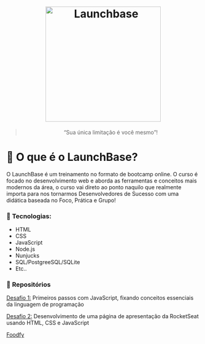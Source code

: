  <h1 align="center">
    <img alt="Launchbase" src="https://storage.googleapis.com/golden-wind/bootcamp-launchbase/logo.png" width="300px" />
</h1>

<blockquote align="center">“Sua única limitação é você mesmo”!</blockquote>

# :rocket: O que é o LaunchBase?

<p> 
O LaunchBase é um treinamento no formato de bootcamp online. O curso é focado no desenvolvimento web e aborda as ferramentas e conceitos mais modernos da área, o curso vai direto ao ponto naquilo que realmente importa para nos tornarmos Desenvolvedores de Sucesso com uma didática baseada no Foco, Prática e Grupo!
</p>

### :beginner: **Tecnologias:**
* HTML
* CSS
* JavaScript
* Node.js
* Nunjucks
* SQL/PostgreeSQL/SQLite
* Etc..

### :file_folder: **Repositórios**
<p> <a href="https://github.com/DanielFelipeDeveloper/LaunchBase-Desafio-1"> Desafio 1:</a> Primeiros passos com JavaScript, fixando conceitos essenciais da linguagem de programação</p>
<p> <a href="https://github.com/DanielFelipeDeveloper/Launchbase-Desafio-2"> Desafio 2:</a> Desenvolvimento de uma página de apresentação da RocketSeat usando HTML, CSS e JavaScript</p>

<a href="https://github.com/DanielFelipeDeveloper/Foodfy"> Foodfy </a>
